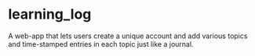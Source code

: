 # learning_log
A web-app that lets users create a unique account and add various topics and time-stamped entries in each topic just like a journal.
